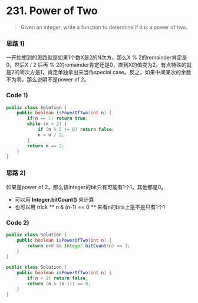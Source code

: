 # 231. Power of Two

> Given an integer, write a function to determine if it is a power of two.

### 思路 1\)

一开始想到的思路就是如果1个数X是2的N次方，那么X % 2的remainder肯定是0，然后X / 2 后再 % 2的remainder肯定还是0，直到X的值变为2。有点特殊的就是2的零次方是1，肯定单独拿出来当作special case。反之，如果中间某次的余数不为零，那么说明不是power of 2。

### Code 1\)

```java
public class Solution {
    public boolean isPowerOfTwo(int n) {
        if(n == 1) return true;
        while (n > 2) {
            if (n % 2 != 0) return false;
            n = n / 2;
        }
        return n == 2;
    }
}
```

### 思路 2\)

如果是power of 2，那么该integer的bit只有可能有1个1，其他都是0。

* 可以用 **Integer.bitCount\(\)** 来计算
* 也可以用 trick ** n & \(n-1\) == 0 ** 来看n的bits上是不是只有1个1

### Code 2\)

```java
public class Solution {
    public boolean isPowerOfTwo(int n) {
        return n>0 && Integer.bitCount(n) == 1;
    }
}
```

```java
public class Solution {
    public boolean isPowerOfTwo(int n) {
        if(n < 1) return false;
        return (n & (n-1)) == 0;
    }
}
```



